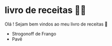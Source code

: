 # livro de receitas :man_cook:



Olá ! Sejam bem vindos ao meu livro de receitas :book:

- Strogonoff de Frango
- Pavê
